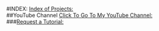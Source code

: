 #INDEX:
[Index of Projects: ](Index.html)
<br>
##YouTube Channel
[Click To Go To My YouTube Channel: ](https://www.youtube.com/channel/UCATE-Bu884tGXuz406IVPXQ)
<br>
###[Request a Tutorial: ](Request.html)
